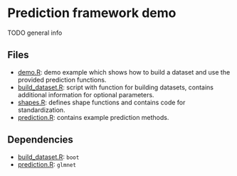 
# Prediction framework demo

TODO general info

## Files

- [demo.R](demo.R): demo example which shows how to build a dataset and use the provided prediction functions.
- [build_dataset.R](build_dataset.R): script with function for building datasets, contains additional information for optional parameters.
- [shapes.R](shapes.R): defines shape functions and contains code for standardization.
- [prediction.R](prediction.R): contains example prediction methods.

## Dependencies

- [build_dataset.R](build_dataset.R): `boot`
- [prediction.R](prediction.R): `glmnet`

